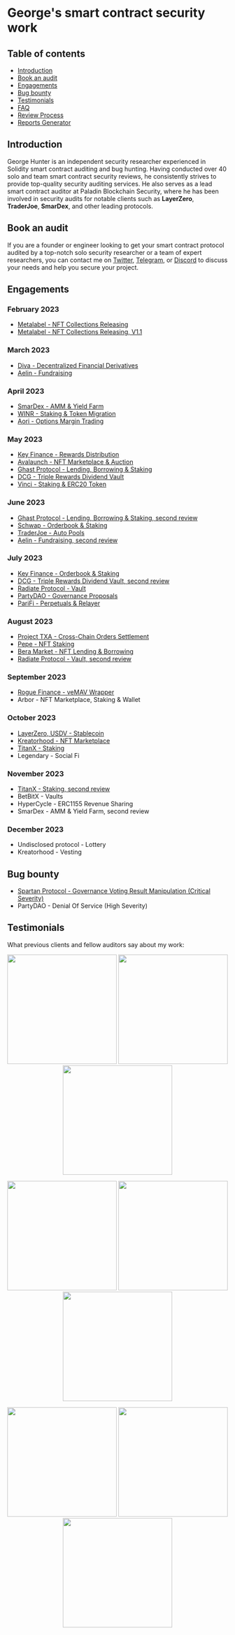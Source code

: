 # George's smart contract security work

## Table of contents

 - [Introduction](#introduction)
 - [Book an audit](#book-an-audit)
 - [Engagements](#engagements)
 - [Bug bounty](#bug-bounty)
 - [Testimonials](#testimonials)
 - [FAQ](./FAQ.md)
 - [Review Process](./Security-Review-Process.md)
 - [Reports Generator](./generator)

## Introduction

George Hunter is an independent security researcher experienced in Solidity smart contract auditing and bug hunting. Having conducted over 40 solo and team smart contract security reviews, he consistently strives to provide top-quality security auditing services. He also serves as a lead smart contract auditor at Paladin Blockchain Security, where he has been involved in security audits for notable clients such as **LayerZero**, **TraderJoe**, **SmarDex**, and other leading protocols.

## Book an audit

If you are a founder or engineer looking to get your smart contract protocol audited by a top-notch solo security researcher or a team of expert researchers, you can contact me on [Twitter](https://twitter.com/georgehntr), [Telegram](https://t.me/georgehntr), or [Discord](https://discordapp.com/users/451149166782185483) to discuss your needs and help you secure your project.

## Engagements

### February 2023

- [Metalabel - NFT Collections Releasing](./reports/solo/Metalabel-Security-Review.md)
- [Metalabel - NFT Collections Releasing, V1.1](./reports/solo/Metalabel-Security-Review-2.md)

### March 2023

- [Diva - Decentralized Financial Derivatives](./reports/team/guardian/Diva-Security-Review.md)
- [Aelin - Fundraising](./reports/team/sub7/Aelin-Security-Review.pdf)

### April 2023

- [SmarDex - AMM & Yield Farm](./reports/team/paladin/co/SmarDex-Security-Review.pdf)
- [WINR - Staking & Token Migration](./reports/team/paladin/co/WINR-Security-Review.pdf)
- [Aori - Options Margin Trading](./reports/solo/Aori-Security-Review.pdf)

### May 2023

- [Key Finance - Rewards Distribution](./reports/solo/Key-Finance-Security-Review.pdf)
- [Avalaunch - NFT Marketplace & Auction](./reports/team/paladin/co/Avalaunch-Security-Review.pdf)
- [Ghast Protocol - Lending, Borrowing & Staking](./reports/team/paladin/co/Ghast-Security-Review.pdf)
- [DCG - Triple Rewards Dividend Vault](./reports/team/paladin/co/DCG-Security-Review.pdf)
- [Vinci - Staking & ERC20 Token](./reports/solo/Vinci-Security-Review.pdf)

### June 2023

- [Ghast Protocol - Lending, Borrowing & Staking, second review](./reports/team/paladin/co/Ghast-Security-Review.pdf)
- [Schwap - Orderbook & Staking](./reports/solo/Schwap-Security-Review.pdf)
- [TraderJoe - Auto Pools](./reports/team/paladin/co/TraderJoe-Security-Review.pdf)
- [Aelin - Fundraising, second review](./reports/team/sub7/Aelin-Security-Review-2.pdf)

### July 2023

- [Key Finance - Orderbook & Staking](./reports/solo/Key-Finance-Security-Review-2.pdf)
- [DCG - Triple Rewards Dividend Vault, second review](./reports/team/paladin/co/DCG-Security-Review.pdf)
- [Radiate Protocol - Vault](./reports/team/paladin/co/Radiate-Security-Review.pdf)
- [PartyDAO - Governance Proposals](./reports/solo/PartyDAO-Security-Review.pdf)
- [PariFi - Perpetuals & Relayer](./reports/solo/PariFi-Security-Review.md)

### August 2023

- [Project TXA - Cross-Chain Orders Settlement](./reports/solo/Project-TXA-Security-Review.pdf)
- [Pepe - NFT Staking](./reports/solo/Pepe-Security-Review.pdf)
- [Bera Market - NFT Lending & Borrowing](./reports/solo/NTLC-Security-Review.pdf)
- [Radiate Protocol - Vault, second review](./reports/team/paladin/co/Radiate-Security-Review.pdf)

### September 2023

- [Rogue Finance - veMAV Wrapper](./reports/solo/Rogue-Finance-Security-Review.pdf)
- Arbor - NFT Marketplace, Staking & Wallet

### October 2023

- [LayerZero, USDV - Stablecoin](./reports/team/paladin/co/LayerZero-USDV-Security-Review.pdf)
- [Kreatorhood - NFT Marketplace](./reports/solo/Kreatorhood-Security-Review.pdf)
- [TitanX - Staking](./reports/solo/TitanX-Security-Review.pdf)
- Legendary - Social Fi

### November 2023

- [TitanX - Staking, second review](./reports/solo/TitanX-Security-Review-2.pdf)
- BetBitX - Vaults
- HyperCycle - ERC1155 Revenue Sharing
- SmarDex - AMM & Yield Farm, second review

### December 2023

- Undisclosed protocol - Lottery
- Kreatorhood - Vesting

## Bug bounty

- [Spartan Protocol - Governance Voting Result Manipulation (Critical Severity)](./reports/immunefi/Spartan-Vulnerability-Report.md)
- PartyDAO - Denial Of Service (High Severity)

## Testimonials

What previous clients and fellow auditors say about my work:

<p align="center">
  <img src="https://github.com/gogotheauditor/audits/assets/94860638/7c3372a5-dd97-44c9-bc3b-cdc223482b0c" width="250"/>
  <img src="https://github.com/gogotheauditor/audits/assets/94860638/d700d0c5-fe40-4d45-8de7-002950d0266a" width="250"/>
  <img src="https://github.com/gogotheauditor/audits/assets/94860638/6bcc735c-a428-41d7-8139-1c45fa646c95" width="250"/>
</p>

<p align="center">
  <img src="https://github.com/gogotheauditor/audits/assets/94860638/6a9d0980-39b7-460e-b2db-85e9cf46d4d2" width="250"/>
  <img src="https://github.com/gogotheauditor/audits/assets/94860638/ef140e31-1074-4fd4-8eb6-acb0187fedbf" width="250"/>
  <img src="https://github.com/gogotheauditor/audits/assets/94860638/177a1222-561d-461f-9afb-961623094013" width="250"/>
</p>

<p align="center">
  <img src="https://github.com/gogotheauditor/audits/assets/94860638/6f2b3fd5-a83b-4414-ae06-63bb342a18b9" width="250"/>
  <img src="https://github.com/gogotheauditor/audits/assets/94860638/ddf43f85-9331-4d45-bd3d-087a7822ccaf" width="250"/>
  <img src="https://github.com/gogotheauditor/audits/assets/94860638/f4a1f178-bd32-4a46-9715-70c957c663b6" width="250"/>
</p>
